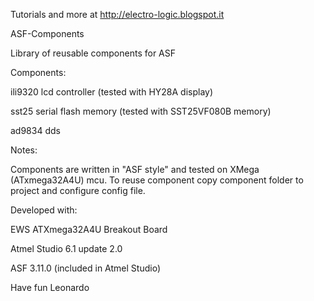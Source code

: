 Tutorials and more at http://electro-logic.blogspot.it

ASF-Components

Library of reusable components for ASF

Components:

ili9320		lcd controller		(tested with HY28A display)

sst25		serial flash memory	(tested with SST25VF080B memory)

ad9834		dds


Notes:

Components are written in "ASF style" and tested on XMega (ATxmega32A4U) mcu.
To reuse component copy component folder to project and configure config file.

Developed with:

EWS ATXmega32A4U Breakout Board 

Atmel Studio 6.1 update 2.0 

ASF 3.11.0 (included in Atmel Studio)



Have fun
Leonardo